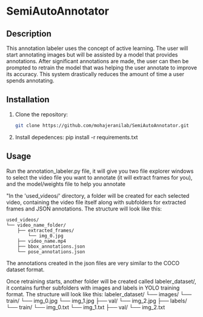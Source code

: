 # SemiAutoAnnotator
## Description

This annotation labeler uses the concept of active learning.
The user will start annotating images but will be assisted by a model that provides annotations. After significant annotations are made, the user can then be prompted to retrain the model that was helping the user annotate to improve its accuracy. This system drastically reduces the amount of time a user spends annotating. 

## Installation
1. Clone the repository:
    ```bash
    git clone https://github.com/mohajeranilab/SemiAutoAnnotator.git
    
2. Install depedences:
    pip install -r requirements.txt

## Usage
Run the annotation_labeler.py file, it will give you two file explorer windows to select the video file you want to annotate (it will extract frames for you), and the model/weights file to help you annotate

"In the 'used_videos/' directory, a folder will be created for each selected video, containing the video file itself along with subfolders for extracted frames and JSON annotations. The structure will look like this:
```plaintext
used_videos/
└── video_name_folder/
    ├── extracted_frames/
        └── img_0.jpg
    ├── video_name.mp4
    ├── bbox_annotations.json
    └── pose_annotations.json
```
The annotations created in the json files are very similar to the COCO dataset format. 

Once retraining starts, another folder will be created called labeler_dataset/, it contains further subfolders with images and labels in YOLO training format. The structure will look like this:
labeler_dataset/
└── images/
    └── train/
        └── img_0.jpg
        └── img_1.jpg
    ├── val/
        └── img_2.jpg
├── labels/
    └── train/
        └── img_0.txt
        └── img_1.txt
    ├── val/
        └── img_2.txt
   